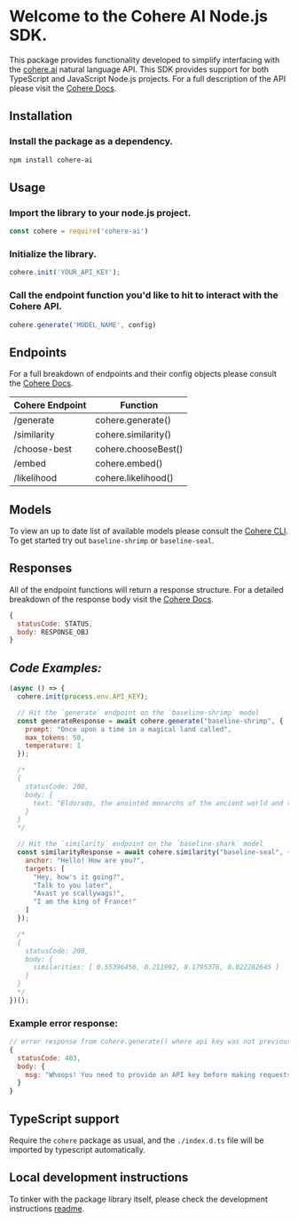 # Welcome to the Cohere AI Node.js SDK.

This package provides functionality developed to simplify interfacing with the [cohere.ai](https://cohere.ai) natural language API. This SDK provides support for both TypeScript and JavaScript Node.js projects. For a full description of the API please visit the [Cohere Docs](https://docs.cohere.ai/).

## Installation

### Install the package as a dependency.

```bash
npm install cohere-ai
```

## Usage

### Import the library to your node.js project.
```js
const cohere = require('cohere-ai')
```

### Initialize the library.
```js
cohere.init('YOUR_API_KEY');
```

### Call the endpoint function you'd like to hit to interact with the Cohere API.

```js
cohere.generate('MODEL_NAME', config)
```
## Endpoints
For a full breakdown of endpoints and their config objects please consult the [Cohere Docs](https://docs.cohere.ai/).

Cohere Endpoint | Function
----- | -----
/generate  | cohere.generate()
/similarity | cohere.similarity()
/choose-best | cohere.chooseBest()
/embed | cohere.embed()
/likelihood | cohere.likelihood()

## Models
To view an up to date list of available models please consult the [Cohere CLI](https://docs.cohere.ai/command/). To get started try out `baseline-shrimp` or `baseline-seal`.

## Responses
All of the endpoint functions will return a response structure. For a detailed breakdown of the response body visit the [Cohere Docs](https://docs.cohere.ai/).

```js
{
  statusCode: STATUS,
  body: RESPONSE_OBJ
}
```

## *Code Examples:*
```js
(async () => {
  cohere.init(process.env.API_KEY);

  // Hit the `generate` endpoint on the `baseline-shrimp` model
  const generateResponse = await cohere.generate("baseline-shrimp", {
    prompt: "Once upon a time in a magical land called",
    max_tokens: 50,
    temperature: 1
  });

  /*
  {
    statusCode: 200,
    body: {
      text: "Eldorado, the anointed monarchs of the ancient world and the ruling family were divided into three kingdoms, each of which was ruled by an individual leader."
    }
  }
  */

  // Hit the `similarity` endpoint on the `baseline-shark` model
  const similarityResponse = await cohere.similarity("baseline-seal", {
    anchor: "Hello! How are you?",
    targets: [
      "Hey, how's it going?",
      "Talk to you later",
      "Avast ye scallywags!",
      "I am the king of France!"
    ]
  });

  /*
  {
    statusCode: 200,
    body: {
      similarities: [ 0.55396456, 0.211992, 0.1795376, 0.022282645 ]
    }
  }
  */
})();
```

### Example error response:

```js
// error response from cohere.generate() where api key was not previously provided.
{
  statusCode: 403,
  body: {
    msg: "Whoops! You need to provide an API key before making requests. Try cohere.init(YOUR_KEY)."
  }
}

```

## TypeScript support
Require the `cohere` package as usual, and the `./index.d.ts` file will be imported by typescript automatically.

## Local development instructions
To tinker with the package library itself, please check the development instructions [readme](https://github.com/cohere-ai/cohere-node/blob/main/DEV.md).